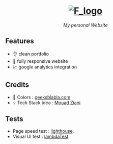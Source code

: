<h1 align="center">
   <a href="https://farahelahmadi.me">
      <img src="https://user-images.githubusercontent.com/70212296/139595629-525c7476-fcb1-4fd7-a15e-9785fd5dc4a2.png" alt="F_logo"/>
   </a>
</h1>
<p align="center"><i>My personal Website</i></p>

## Features 

- :ok_hand: clean portfolio 
- :iphone: fully responsive website
- :chart_with_upwards_trend: google analytics integration 

## Credits 

- :art: Colors : [geeksblabla.com](https://github.com/DevC-Casa/geeksblabla.com)
- :bulb: Teck Stack idea : [Mouad Ziani](https://github.com/MouadZIANI/mouadziani.com)

## Tests

- Page speed test : [lighthouse](https://developers.google.com/speed/pagespeed/insights/?url=https%3A%2F%2Ffarahelahmadi.me%2F&tab=desktop).
- Visual UI test : [lambdaTest](https://links.lambdatest.com/DBCYKV3EOT7JLWLTTC3RDRY6L9EYY4AUDF0ELL5QADE87B4LAO8K9P02UV94JAM2).

<!-- ## Demo
<p align="center">
  <img src="https://user-images.githubusercontent.com/70212296/142404825-a4ddb7d1-5a69-442e-a479-c11b8dd6d576.gif" width="80%" alt="animated" />
</p> -->

<!-- ## Desktop
<p align="center">
  <img src="https://user-images.githubusercontent.com/70212296/140622416-61ec9dc4-3243-4374-a968-ae45d8c252c3.png" alt="desktop"/>
</p>

## Mobile
<p align="center">
  <img src="https://user-images.githubusercontent.com/70212296/140622548-5a5f114c-7248-435f-8784-fc16d0c0dfab.png" alt="mobile"/>
</p> -->



